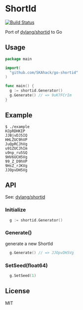 # ShortId

[![Build Status](https://travis-ci.org/SKAhack/go-shortid.svg?branch=master)](https://travis-ci.org/SKAhack/go-shortid)

Port of [dylang/shortid](https://github.com/dylang/shortid) to Go

## Usage

```go
package main

import(
  "github.com/SKAhack/go-shortid"
)

func main() {
  g := shortid.Generator()
  g.Generate() // => 9uK7FCrIm
}
```

## Example

```shell
$ ./example
HJpRDHKIP
JJBjvDJ5IQ
HHLZUC9hVP
JuQpRCJhVg
u91ZUCJhIm
u9np_ru5SQ
9HV6UCH5Vg
99_Z_D9hVP
9HsZ_rJKVg
JJOpvDH5Vg
```

## API

See: [dylang/shortid](https://github.com/dylang/shortid)

### Initialize

```go
  g := shortid.Generator()
```

### Generate()

generate a new ShortId

```go
  g.Generate() // => JJOpvDH5Vg
```

### SetSeed(float64)

```go
  g.SetSeed(1)
```

## License

MIT

